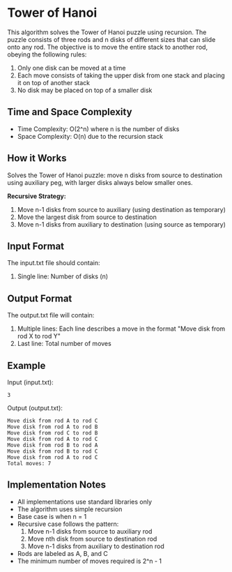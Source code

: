 # Tower of Hanoi

This algorithm solves the Tower of Hanoi puzzle using recursion. The puzzle consists of three rods and n disks of different sizes that can slide onto any rod. The objective is to move the entire stack to another rod, obeying the following rules:
1. Only one disk can be moved at a time
2. Each move consists of taking the upper disk from one stack and placing it on top of another stack
3. No disk may be placed on top of a smaller disk

## Time and Space Complexity

- Time Complexity: O(2^n) where n is the number of disks
- Space Complexity: O(n) due to the recursion stack

## How it Works
Solves the Tower of Hanoi puzzle: move n disks from source to destination using auxiliary peg, with larger disks always below smaller ones.

**Recursive Strategy:**
1. Move n-1 disks from source to auxiliary (using destination as temporary)
2. Move the largest disk from source to destination
3. Move n-1 disks from auxiliary to destination (using source as temporary)

## Input Format

The input.txt file should contain:
1. Single line: Number of disks (n)

## Output Format

The output.txt file will contain:
1. Multiple lines: Each line describes a move in the format "Move disk from rod X to rod Y"
2. Last line: Total number of moves

## Example

Input (input.txt):
```
3
```

Output (output.txt):
```
Move disk from rod A to rod C
Move disk from rod A to rod B
Move disk from rod C to rod B
Move disk from rod A to rod C
Move disk from rod B to rod A
Move disk from rod B to rod C
Move disk from rod A to rod C
Total moves: 7
```

## Implementation Notes

- All implementations use standard libraries only
- The algorithm uses simple recursion
- Base case is when n = 1
- Recursive case follows the pattern:
  1. Move n-1 disks from source to auxiliary rod
  2. Move nth disk from source to destination rod
  3. Move n-1 disks from auxiliary to destination rod
- Rods are labeled as A, B, and C
- The minimum number of moves required is 2^n - 1 